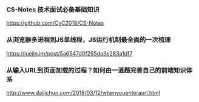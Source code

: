 
### CS-Notes 技术面试必备基础知识
https://github.com/CyC2018/CS-Notes

### 从浏览器多进程到JS单线程，JS运行机制最全面的一次梳理
https://juejin.im/post/5a6547d0f265da3e283a1df7

### 从输入URL到页面加载的过程？如何由一道题完善自己的前端知识体系
http://www.dailichun.com/2018/03/12/whenyouenteraurl.html
